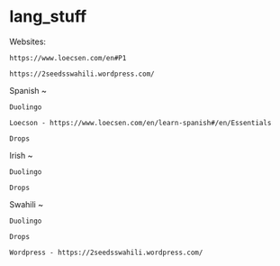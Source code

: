 # lang_stuff

Websites: 

    https://www.loecsen.com/en#P1

    https://2seedsswahili.wordpress.com/


Spanish ~

    Duolingo

    Loecson - https://www.loecsen.com/en/learn-spanish#/en/Essentials

    Drops


Irish ~

    Duolingo

    Drops


Swahili ~

    Duolingo

    Drops

    Wordpress - https://2seedsswahili.wordpress.com/
